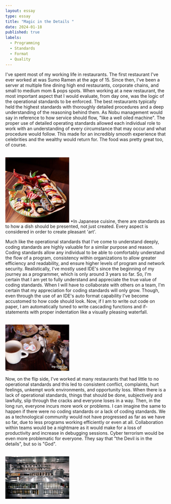 ```yaml
---
layout: essay
type: essay
title: "Magic in the Details "
date: 2024-01-18
published: true
labels:
  - Programming
  - Standards
  - Format
  - Quality
---
```


I've spent most of my working life in restaurants. The first restaurant I've ever worked at was Sumo Ramen at the age of 15. Since then, I've been a server at multiple fine dining high end restaurants, corporate chains, and small to medium mom & pops spots. When working at a new restaurant, the most important aspect that I would evaluate, from day one, was the logic of the operational standards to be enforced. The best restaurants typically held the highest standards with thoroughly detailed procedures and a deep understanding of the reasoning behind them. As Nobu management would say in reference to how service should flow, "like a well oiled machine". The proper use of detailed operating standards allowed each individual role to work with an understanding of every circumstance that may occur and what procedure would follow. This made for an incredibly smooth experience that celebrities and the wealthy would return for. The food was pretty great too, of course.

<div class="text-center p-4">
  <br>
  <img width="200px" src="../img/nobuSushi.jpeg" class="img-thumbnail" >
  *In Japanese cuisine, there are standards as to how a dish should be presented, not just created. Every aspect is considered in order to create pleasant 'art'.
  <br>
</div>

Much like the operational standards that I've come to understand deeply, coding standards are highly valuable for a similar purpose and reason. Coding standards allow any individual to be able to comfortably understand the flow of a program, consistency within organizations to allow greater efficiency and readability, and ensure higher levels of program and network security. Realistically, I've mostly used IDE's since the beginning of my journey as a programmer, which is only around 3 years so far. So, I'm certain that I am yet to fully understand and appreciate the true value of coding standards. When I will have to collaborate with others on a team, I'm certain that my appreciation for coding standards will only grow. Though, even through the use of an IDE's auto format capability I've become accustomed to how code should look. Now, if I am to write out code on paper, I am automatically tuned to write cascading functions and if-statements with proper indentation like a visually pleasing waterfall. 

<div class="text-center p-4">
  <br>
  <img width="200px" src="../img/messy.jpeg" class="img-thumbnail" >
  <br>
</div>

Now, on the flip side, I've worked at many restaurants that had little to no operational standards and this led to consistent conflict, complaints, hurt feelings, unkempt work environments, and opportunity loss. When there is a lack of operational standards, things that should be done, subjectively and lawfully, slip through the cracks and everyone loses in a way. Then, in the long run, everyone incurs more work or problems. I can imagine the same to happen if there were no coding standards or a lack of coding standards. We as a technological community would not have progressed as far as we have so far, due to less programs working efficiently or even at all. Collaboration within teams would be a nightmare as it would make for a loss of productivity and increase in debugging sessions. Cyber terrorism would be even more problematic for everyone. They say that "the Devil is in the details", but so is "God".

<div class="text-center p-4">
  <br>
  <img width="200px" src="../img/clean.jpeg" class="img-thumbnail" >
  <br>
</div>
